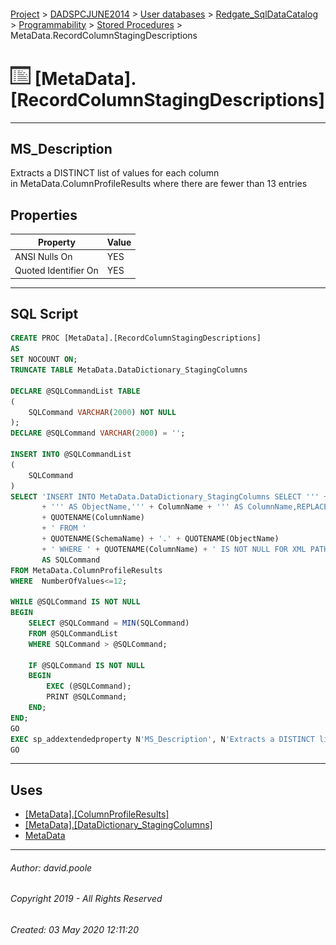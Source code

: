 #### 

[Project](../../../../../readme.md) > [DADSPCJUNE2014](../../../../readme.md) > [User databases](../../../readme.md) > [Redgate_SqlDataCatalog](../../readme.md) > [Programmability](../readme.md) > [Stored Procedures](Stored_Procedures.md) > MetaData.RecordColumnStagingDescriptions

# ![Stored Procedures](../../../../../Images/StoredProcedure32.png) [MetaData].[RecordColumnStagingDescriptions]

---

## <a name="#description"></a>MS_Description

Extracts a DISTINCT list of values for each column in MetaData.ColumnProfileResults where there are fewer than 13 entries

## <a name="#properties"></a>Properties

| Property | Value |
|---|---|
| ANSI Nulls On | YES |
| Quoted Identifier On | YES |


---

## <a name="#sqlscript"></a>SQL Script

```sql
CREATE PROC [MetaData].[RecordColumnStagingDescriptions]
AS
SET NOCOUNT ON;
TRUNCATE TABLE MetaData.DataDictionary_StagingColumns

DECLARE @SQLCommandList TABLE
(
    SQLCommand VARCHAR(2000) NOT NULL
);
DECLARE @SQLCommand VARCHAR(2000) = '';

INSERT INTO @SQLCommandList
(
    SQLCommand
)
SELECT 'INSERT INTO MetaData.DataDictionary_StagingColumns SELECT ''' + SchemaName + ''' AS SchemaName,''' + ObjectName
       + ''' AS ObjectName,''' + ColumnName + ''' AS ColumnName,REPLACE(STUFF((SELECT DISTINCT CHAR(13) + CHAR(10) + CHAR(42) + CHAR(160) + ' 
	   + QUOTENAME(ColumnName)
	   + ' FROM '
	   + QUOTENAME(SchemaName) + '.' + QUOTENAME(ObjectName)
	   + ' WHERE ' + QUOTENAME(ColumnName) + ' IS NOT NULL FOR XML PATH(''''), TYPE).value(''.'',''NVARCHAR(MAX)''),1,2,''''),CHAR(39),CHAR(39)+CHAR(39));'
	   AS SQLCommand
FROM MetaData.ColumnProfileResults
WHERE  NumberOfValues<=12;

WHILE @SQLCommand IS NOT NULL
BEGIN
    SELECT @SQLCommand = MIN(SQLCommand)
    FROM @SQLCommandList
    WHERE SQLCommand > @SQLCommand;

    IF @SQLCommand IS NOT NULL
    BEGIN
        EXEC (@SQLCommand);
        PRINT @SQLCommand;
    END;
END;
GO
EXEC sp_addextendedproperty N'MS_Description', N'Extracts a DISTINCT list of values for each column in MetaData.ColumnProfileResults where there are fewer than 13 entries', 'SCHEMA', N'MetaData', 'PROCEDURE', N'RecordColumnStagingDescriptions', NULL, NULL
GO

```


---

## <a name="#uses"></a>Uses

* [[MetaData].[ColumnProfileResults]](../../Tables/ColumnProfileResults.md)
* [[MetaData].[DataDictionary_StagingColumns]](../../Tables/DataDictionary_StagingColumns.md)
* [MetaData](../../Security/Schemas/MetaData.md)


---

###### Author:  david.poole

###### Copyright 2019 - All Rights Reserved

###### Created: 03 May 2020 12:11:20

